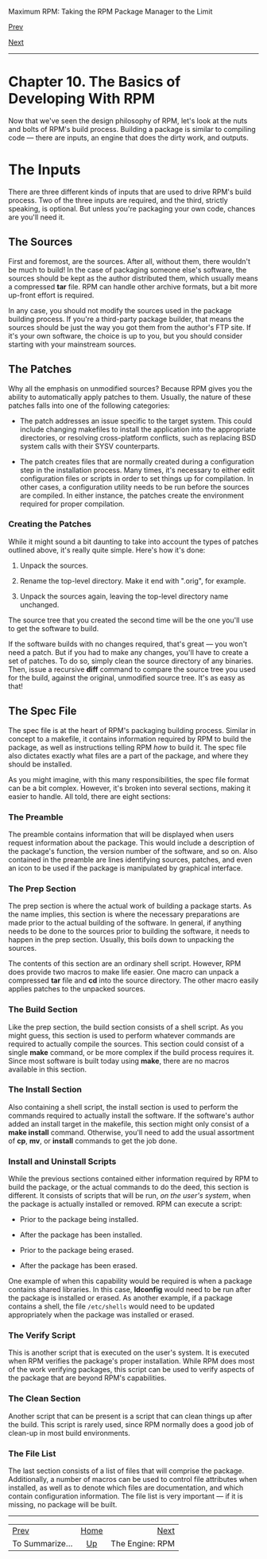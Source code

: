 <div class="NAVHEADER">

Maximum RPM: Taking the RPM Package Manager to the Limit

</div>

[Prev](s1-rpm-philosophy-summary.html)

[Next](s1-rpm-basics-the-engine.html)

-----

<div class="chapter">

# <span id="ch-rpm-basics"></span>Chapter 10. The Basics of Developing With RPM

Now that we've seen the design philosophy of RPM, let's look at the nuts
and bolts of RPM's build process. Building a package is similar to
compiling code — there are inputs, an engine that does the dirty work,
and outputs.

<div class="sect1">

# <span id="s1-rpm-basics-inputs">The Inputs</span>

There are three different kinds of inputs that are used to drive RPM's
build process. Two of the three inputs are required, and the third,
strictly speaking, is optional. But unless you're packaging your own
code, chances are you'll need it.

<div class="sect2">

## <span id="s2-rpm-basics-sources">The Sources</span>

First and foremost, are the sources. After all, without them, there
wouldn't be much to build\! In the case of packaging someone else's
software, the sources should be kept as the author distributed them,
which usually means a compressed **tar** file. RPM can handle other
archive formats, but a bit more up-front effort is required.

In any case, you should not modify the sources used in the package
building process. If you're a third-party package builder, that means
the sources should be just the way you got them from the author's FTP
site. If it's your own software, the choice is up to you, but you should
consider starting with your mainstream sources.

</div>

<div class="sect2">

## <span id="s2-rpm-basics-patches">The Patches</span>

Why all the emphasis on unmodified sources? Because RPM gives you the
ability to automatically apply patches to them. Usually, the nature of
these patches falls into one of the following categories:

  - The patch addresses an issue specific to the target system. This
    could include changing makefiles to install the application into the
    appropriate directories, or resolving cross-platform conflicts, such
    as replacing BSD system calls with their SYSV counterparts.

  - The patch creates files that are normally created during a
    configuration step in the installation process. Many times, it's
    necessary to either edit configuration files or scripts in order to
    set things up for compilation. In other cases, a configuration
    utility needs to be run before the sources are compiled. In either
    instance, the patches create the environment required for proper
    compilation.

<div class="sect3">

### <span id="s3-rpm-basics-creating-patches">Creating the Patches</span>

While it might sound a bit daunting to take into account the types of
patches outlined above, it's really quite simple. Here's how it's done:

1.  Unpack the sources.

2.  Rename the top-level directory. Make it end with ".orig", for
    example.

3.  Unpack the sources again, leaving the top-level directory name
    unchanged.

The source tree that you created the second time will be the one you'll
use to get the software to build.

If the software builds with no changes required, that's great — you
won't need a patch. But if you had to make any changes, you'll have to
create a set of patches. To do so, simply clean the source directory of
any binaries. Then, issue a recursive **diff** command to compare the
source tree you used for the build, against the original, unmodified
source tree. It's as easy as that\!

</div>

</div>

<div class="sect2">

## <span id="s2-rpm-basics-spec-file">The Spec File</span>

The spec file is at the heart of RPM's packaging building process.
Similar in concept to a makefile, it contains information required by
RPM to build the package, as well as instructions telling RPM *how* to
build it. The spec file also dictates exactly what files are a part of
the package, and where they should be installed.

As you might imagine, with this many responsibilities, the spec file
format can be a bit complex. However, it's broken into several sections,
making it easier to handle. All told, there are eight sections:

<div class="sect3">

### <span id="s3-rpm-basics-spec-preamble">The Preamble</span>

The preamble contains information that will be displayed when users
request information about the package. This would include a description
of the package's function, the version number of the software, and so
on. Also contained in the preamble are lines identifying sources,
patches, and even an icon to be used if the package is manipulated by
graphical interface.

</div>

<div class="sect3">

### <span id="s3-rpm-basics-spec-prep">The Prep Section</span>

The prep section is where the actual work of building a package starts.
As the name implies, this section is where the necessary preparations
are made prior to the actual building of the software. In general, if
anything needs to be done to the sources prior to building the software,
it needs to happen in the prep section. Usually, this boils down to
unpacking the sources.

The contents of this section are an ordinary shell script. However, RPM
does provide two macros to make life easier. One macro can unpack a
compressed **tar** file and **cd** into the source directory. The other
macro easily applies patches to the unpacked sources.

</div>

<div class="sect3">

### <span id="s3-rpm-basics-spec-build">The Build Section</span>

Like the prep section, the build section consists of a shell script. As
you might guess, this section is used to perform whatever commands are
required to actually compile the sources. This section could consist of
a single **make** command, or be more complex if the build process
requires it. Since most software is built today using **make**, there
are no macros available in this section.

</div>

<div class="sect3">

### <span id="s3-rpm-basics-spec-install">The Install Section</span>

Also containing a shell script, the install section is used to perform
the commands required to actually install the software. If the
software's author added an install target in the makefile, this section
might only consist of a **make install** command. Otherwise, you'll need
to add the usual assortment of **cp**, **mv**, or **install** commands
to get the job done.

</div>

<div class="sect3">

### <span id="s3-rpm-basics-spec-scripts">Install and Uninstall Scripts</span>

While the previous sections contained either information required by RPM
to build the package, or the actual commands to do the deed, this
section is different. It consists of scripts that will be run, *on the
user's system*, when the package is actually installed or removed. RPM
can execute a script:

  - Prior to the package being installed.

  - After the package has been installed.

  - Prior to the package being erased.

  - After the package has been erased.

One example of when this capability would be required is when a package
contains shared libraries. In this case, **ldconfig** would need to be
run after the package is installed or erased. As another example, if a
package contains a shell, the file `/etc/shells` would need to be
updated appropriately when the package was installed or erased.

</div>

<div class="sect3">

### <span id="s3-rpm-basics-spec-verify">The Verify Script</span>

This is another script that is executed on the user's system. It is
executed when RPM verifies the package's proper installation. While RPM
does most of the work verifying packages, this script can be used to
verify aspects of the package that are beyond RPM's capabilities.

</div>

<div class="sect3">

### <span id="s3-rpm-basics-spec-clean">The Clean Section</span>

Another script that can be present is a script that can clean things up
after the build. This script is rarely used, since RPM normally does a
good job of clean-up in most build environments.

</div>

<div class="sect3">

### <span id="s3-rpm-basics-spec-file-list">The File List</span>

The last section consists of a list of files that will comprise the
package. Additionally, a number of macros can be used to control file
attributes when installed, as well as to denote which files are
documentation, and which contain configuration information. The file
list is very important — if it is missing, no package will be built.

</div>

</div>

</div>

</div>

<div class="NAVFOOTER">

-----

|                                        |                    |                                       |
| :------------------------------------- | :----------------: | ------------------------------------: |
| [Prev](s1-rpm-philosophy-summary.html) | [Home](index.html) | [Next](s1-rpm-basics-the-engine.html) |
| To Summarize…                          |  [Up](p5206.html)  |                       The Engine: RPM |

</div>

